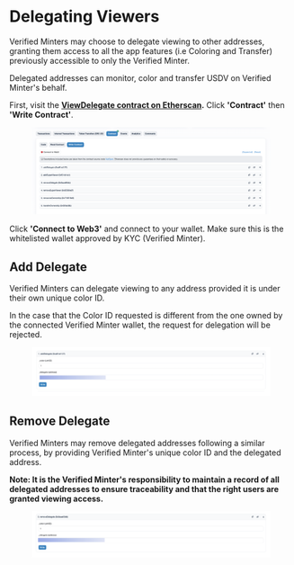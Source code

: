 # Delegating Viewers

Verified Minters may choose to delegate viewing to other addresses, granting them access to all the app features (i.e Coloring and Transfer) previously accessible to only the Verified Minter.

Delegated addresses can monitor, color and transfer USDV on Verified Minter's behalf.

First, visit the [**ViewDelegate contract on Etherscan**](https://etherscan.io/address/0x7da4b01D014a02d92637bD27118f7da3b3DAaA17)**.** Click **'Contract'** then **'Write Contract'**.

<figure><img src="../.gitbook/assets/image.png" alt=""><figcaption></figcaption></figure>

Click **'Connect to Web3'** and connect to your wallet. Make sure this is the whitelisted wallet approved by KYC (Verified Minter).

## Add Delegate

Verified Minters can delegate viewing to any address provided it is under their own unique color ID.&#x20;

In the case that the Color ID requested is different from the one owned by the connected Verified Minter wallet, the request for delegation will be rejected.

<figure><img src="../.gitbook/assets/image (1).png" alt=""><figcaption></figcaption></figure>

## Remove Delegate

Verified Minters may remove delegated addresses following a similar process, by providing Verified Minter's unique color ID and the delegated address.&#x20;

**Note: It is the Verified Minter's responsibility to maintain a record of all delegated addresses to ensure traceability and that the right users are granted viewing access.**

<figure><img src="../.gitbook/assets/image (2).png" alt=""><figcaption></figcaption></figure>
